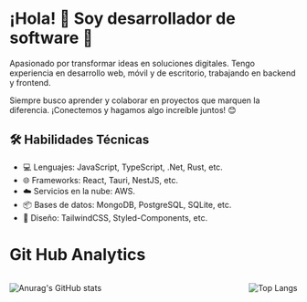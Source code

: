 # ¡Hola! 👋 Soy desarrollador de software 🚀

Apasionado por transformar ideas en soluciones digitales. Tengo experiencia en desarrollo web, móvil y de escritorio, trabajando en backend y frontend.

Siempre busco aprender y colaborar en proyectos que marquen la diferencia. ¡Conectemos y hagamos algo increíble juntos! 😊

## 🛠 Habilidades Técnicas

- 💻 Lenguajes: JavaScript, TypeScript, .Net, Rust, etc.
- 🌐 Frameworks: React, Tauri, NestJS, etc.
- ☁️ Servicios en la nube: AWS.
- 📦 Bases de datos: MongoDB, PostgreSQL, SQLite, etc.
- 🎨 Diseño: TailwindCSS, Styled-Components, etc.

# Git Hub Analytics

<div style="display: flex; justify-content: space-between;">

![Anurag's GitHub stats](https://github-readme-stats.vercel.app/api?username=Andry510&show_icons=true&theme=radical)

![Top Langs](https://github-readme-stats.vercel.app/api/top-langs/?username=Andry510&layout=compact&theme=radical)

</div>
